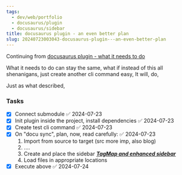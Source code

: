 ```yaml
---
tags:
  - dev/web/portfolio
  - docusaurus/plugin
  - docusaurus/sidebar
title: docusaurus plugin - an even better plan
slug: 20240723003043-docusaurus-plugin---an-even-better-plan
---
```

Continuing from [docusaurus plugin - what it needs to do](/docs/20240722213731-docusaurus-plugin---what-it-needs-to-do)

What it needs to do can stay the same, what if instead of this all shenanigans, just create another cli command easy, 
It will, do,

Just as what described, 

### Tasks
- [x] Connect submodule ✅ 2024-07-23
- [x] Init plugin inside the project, install dependencies ✅ 2024-07-23
- [x] Create test cli command ✅ 2024-07-23
- [x] On "docu sync", plan, now, read carefully: ✅ 2024-07-23
	1. Import from source to target (src more imp, also blog)
	2. ....
	3. Create and place the sidebar ***[TagMap and enhanced sidebar](/docs/20240724133308-tagmap-and-enhanced-sidebar)***
	4. Load files in appropriate locations
- [x] Execute above ✅ 2024-07-24
